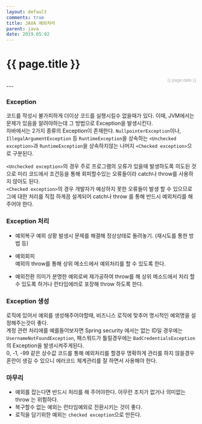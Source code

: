 ```yaml
---
layout: default
comments: true
title: JAVA 예외처리
parent: java
date: 2019.05.02
---
```


<h1>{{ page.title }}</h1>  
<div style="text-align:right; font-size:11px; color:#aaa">{{ page.date }} </div>
---

### Exception
코드를 작성시 불가피하게 더이상 코드를 실행시킬수 없을때가 있다. 이때,  JVM에서는 문제가 있음을 알려야하는데 그 방법으로 Exception을 발생시킨다.   
자바에서는 2가지 종류의 Exception이 존재한다. `NullpointerException`이나, `IllegalArgumentException` 등 `RuntimeException`을 상속하는 `<Unchecked exception>`과  `RuntimeException`을 상속하지않는 나머지 `<Checked exception>`으로 구분된다.     
  
 `<Unchecked exception>`의 경우 주로 프로그램의 오류가 있을때 발생하도록 의도된 것으로 미리 코드에서 조건등을 통해 회피할수있는 오류들이라 catch나  throw를 사용하지 않아도 된다.  
 `<Checked exception>`의 경우 개발자가 예상하지 못한 오류들이 발생 할 수 있으므로 그에 대한 처리를 직접 하게끔 설계되어 catch나 throw 를 통해 반드시 예외처리를 해 주어야 한다.   

### Exception 처리
- 예외복구
예외 상황 발생시 문제를 해결해 정상상태로 돌려놓기. (재시도를 통한 방법 등)

- 예외회피  
예외의 throw를 통해 상위 메소드에서 예외처리를 할 수 있도록 한다.

- 예외전환
의미가 분명한 예외로써 재가공하여 throw를 해 상위 메소드에서 처리 할 수 있도록 하거나 런타임에러로 포장해 throw 하도록 한다.

### Exception 생성
로직에 있어서 예외를 생성해주어야할때, 비즈니스 로직에 맞추어 명시적인 예외명을 설정해주는것이 좋다.  
계정 관련 처리에를 예를들어보자면 Spring security 에서는 없는 ID일 경우에는 `UsernameNotFoundException`, 패스워드가 틀릴경우에는  `BadCredentialsException`의 Exception을 발생시켜주게된다.  
0, -1, -99 같은 상수값 코드를 통해 예외처리를 할경우 명확하게 관리를 하지 않을경우 혼란이 생길 수 있으니 에러코드 체계관리를 잘 하면서 사용해야 한다.  

### 마무리
- 예외를 잡는다면 반드시 처리를 해 주어야한다. 아무런 조치가 없거나 의미없는 throw 는 위험하다.
- 복구할수 없는 예외는 런타임예외로 전환시키는 것이 좋다.
- 로직을 담기위한 예외는 `checked exception`으로 만든다.
